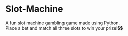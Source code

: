 # Slot-Machine
A fun slot machine gambling game made using Python.
<br>
Place a bet and match all three slots to win your prize!💲💲
